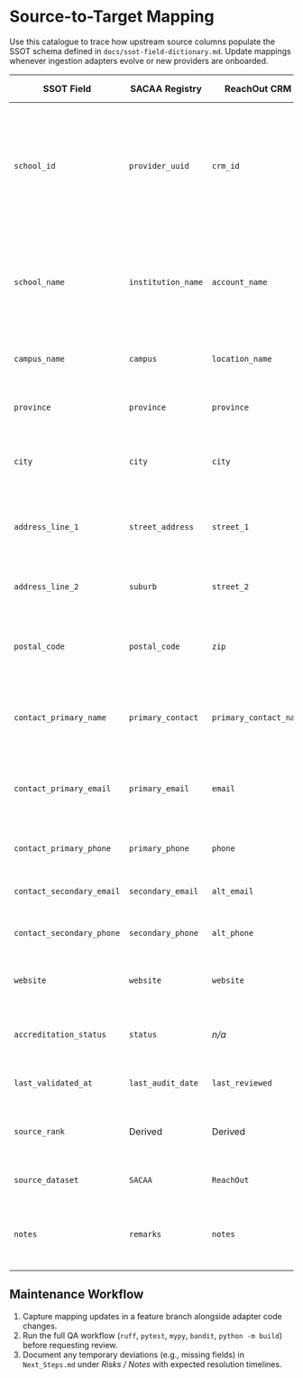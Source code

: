 # Source-to-Target Mapping

Use this catalogue to trace how upstream source columns populate the SSOT schema defined in `docs/ssot-field-dictionary.md`. Update mappings whenever ingestion adapters evolve or new providers are onboarded.

| SSOT Field                | SACAA Registry     | ReachOut CRM           | Legacy Contact DB    | Transformation Notes                                                                                                        |
| ------------------------- | ------------------ | ---------------------- | -------------------- | --------------------------------------------------------------------------------------------------------------------------- |
| `school_id`               | `provider_uuid`    | `crm_id`               | `legacy_key`         | Generated via deterministic hashing across available source identifiers ordered by reliability (SACAA > ReachOut > Legacy). |
| `school_name`             | `institution_name` | `account_name`         | `provider_name`      | Normalise whitespace, apply title casing, and strip trailing campus descriptors moved to `campus_name`.                     |
| `campus_name`             | `campus`           | `location_name`        | `branch_name`        | Prefer SACAA `campus`; fallback to ReachOut when blank.                                                                     |
| `province`                | `province`         | `province`             | `province`           | Harmonise to ISO 3166-2 codes via lookup table.                                                                             |
| `city`                    | `city`             | `city`                 | `town`               | Fuzzy match to canonical list; log mismatches for steward review.                                                           |
| `address_line_1`          | `street_address`   | `street_1`             | `address_primary`    | Combine unit numbers and street names; drop PO Boxes when a street exists.                                                  |
| `address_line_2`          | `suburb`           | `street_2`             | `address_secondary`  | Preserved when provided after normalisation.                                                                                |
| `postal_code`             | `postal_code`      | `zip`                  | `postal_code`        | Validate against SAPO list; fallback to ReachOut when SACAA missing.                                                        |
| `contact_primary_name`    | `primary_contact`  | `primary_contact_name` | `main_contact`       | Split into first/last internally for analytics while retaining display form.                                                |
| `contact_primary_email`   | `primary_email`    | `email`                | `email_main`         | Deduplicate using case-insensitive comparison; expectation threshold 0.85.                                                  |
| `contact_primary_phone`   | `primary_phone`    | `phone`                | `tel_main`           | Normalise to E.164; drop extensions for now.                                                                                |
| `contact_secondary_email` | `secondary_email`  | `alt_email`            | `email_secondary`    | Multi-email sources split before loading.                                                                                   |
| `contact_secondary_phone` | `secondary_phone`  | `alt_phone`            | `tel_secondary`      | Only persisted when valid after `phonenumbers` parsing.                                                                     |
| `website`                 | `website`          | `website`              | `url`                | Enforce HTTPS preference and canonical host lower-casing.                                                                   |
| `accreditation_status`    | `status`           | _n/a_                  | `accreditation_flag` | Use SACAA when present; fallback to Legacy flag mapping.                                                                    |
| `last_validated_at`       | `last_audit_date`  | `last_reviewed`        | `last_verified`      | Convert to timezone-aware UTC.                                                                                              |
| `source_rank`             | Derived            | Derived                | Derived              | Set to 1 for SACAA, 2 for ReachOut, 3 for Legacy contact DB.                                                                |
| `source_dataset`          | `SACAA`            | `ReachOut`             | `LegacyContacts`     | Recorded for provenance trail.                                                                                              |
| `notes`                   | `remarks`          | `notes`                | `notes`              | Merge free-text with precedence SACAA > ReachOut > Legacy.                                                                  |

## Maintenance Workflow

1. Capture mapping updates in a feature branch alongside adapter code changes.
2. Run the full QA workflow (`ruff`, `pytest`, `mypy`, `bandit`, `python -m build`) before requesting review.
3. Document any temporary deviations (e.g., missing fields) in `Next_Steps.md` under _Risks / Notes_ with expected resolution timelines.
